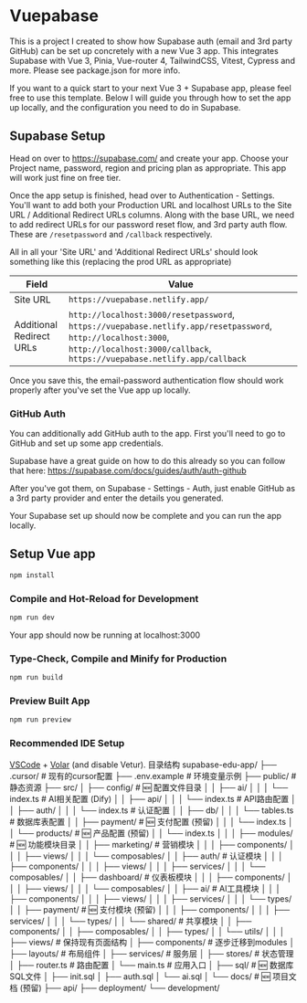 # Vuepabase

This is a project I created to show how Supabase auth (email and 3rd party GitHub) can be set up concretely with a new Vue 3 app. This integrates Supabase with Vue 3, Pinia, Vue-router 4, TailwindCSS, Vitest, Cypress and more. Please see package.json for more info.

If you want to a quick start to your next Vue 3 + Supabase app, please feel free to use this template. Below I will guide you through how to set the app up locally, and the configuration you need to do in Supabase.

## Supabase Setup

Head on over to https://supabase.com/ and create your app. Choose your Project name, password, region and pricing plan as appropriate. This app will work just fine on free tier.

Once the app setup is finished, head over to Authentication - Settings.
You'll want to add both your Production URL and localhost URLs to the Site URL / Additional Redirect URLs columns. Along with the base URL, we need to add redirect URLs for our password reset flow, and 3rd party auth flow. These are `/resetpassword` and `/callback` respectively.

All in all your 'Site URL' and 'Additional Redirect URLs' should look something like this (replacing the prod URL as appropriate)

| Field  | Value |
| ------------- | ------------- |
| Site URL  | `https://vuepabase.netlify.app/`  |
| Additional Redirect URLs  | `http://localhost:3000/resetpassword`, `https://vuepabase.netlify.app/resetpassword`, `http://localhost:3000`, `http://localhost:3000/callback`, `https://vuepabase.netlify.app/callback`  |

Once you save this, the email-password authentication flow should work properly after you've set the Vue app up locally.

### GitHub Auth

You can additionally add GitHub auth to the app. First you'll need to go to GitHub and set up some app credentials.

Supabase have a great guide on how to do this already so you can follow that here: https://supabase.com/docs/guides/auth/auth-github

After you've got them, on Supabase - Settings - Auth, just enable GitHub as a 3rd party provider and enter the details you generated.

Your Supabase set up should now be complete and you can run the app locally.

## Setup Vue app

```sh
npm install
```

### Compile and Hot-Reload for Development

```sh
npm run dev
```

Your app should now be running at localhost:3000

### Type-Check, Compile and Minify for Production

```sh
npm run build
```

### Preview Built App

```sh
npm run preview
```

### Recommended IDE Setup

[VSCode](https://code.visualstudio.com/) + [Volar](https://marketplace.visualstudio.com/items?itemName=johnsoncodehk.volar) (and disable Vetur).
目录结构
supabase-edu-app/
├── .cursor/                    # 现有的cursor配置
├── .env.example               # 环境变量示例
├── public/                    # 静态资源
├── src/
│   ├── config/               # 🆕 配置文件目录
│   │   ├── ai/
│   │   │   └── index.ts      # AI相关配置 (Dify)
│   │   ├── api/
│   │   │   └── index.ts      # API路由配置
│   │   ├── auth/
│   │   │   └── index.ts      # 认证配置
│   │   ├── db/
│   │   │   └── tables.ts     # 数据库表配置
│   │   ├── payment/          # 🆕 支付配置 (预留)
│   │   │   └── index.ts
│   │   └── products/         # 🆕 产品配置 (预留)
│   │       └── index.ts
│   │
│   ├── modules/              # 🆕 功能模块目录
│   │   ├── marketing/        # 营销模块
│   │   │   ├── components/
│   │   │   ├── views/
│   │   │   └── composables/
│   │   ├── auth/             # 认证模块
│   │   │   ├── components/
│   │   │   ├── views/
│   │   │   ├── services/
│   │   │   └── composables/
│   │   ├── dashboard/        # 仪表板模块
│   │   │   ├── components/
│   │   │   ├── views/
│   │   │   └── composables/
│   │   ├── ai/              # AI工具模块
│   │   │   ├── components/
│   │   │   ├── views/
│   │   │   ├── services/
│   │   │   └── types/
│   │   ├── payment/         # 🆕 支付模块 (预留)
│   │   │   ├── components/
│   │   │   ├── services/
│   │   │   └── types/
│   │   └── shared/          # 共享模块
│   │       ├── components/
│   │       ├── composables/
│   │       ├── types/
│   │       └── utils/
│   │
│   ├── views/               # 保持现有页面结构
│   ├── components/          # 逐步迁移到modules
│   ├── layouts/             # 布局组件
│   ├── services/            # 服务层
│   ├── stores/              # 状态管理
│   ├── router.ts            # 路由配置
│   └── main.ts              # 应用入口
│
├── sql/                     # 🆕 数据库SQL文件
│   ├── init.sql
│   ├── auth.sql
│   └── ai.sql
│
└── docs/                    # 🆕 项目文档 (预留)
    ├── api/
    ├── deployment/
    └── development/
